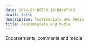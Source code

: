 ```yaml
---
date: 2024-09-05T18:18:04+07:00
draft: false
description: Testimonials and Media
title: Testimonials and Media
---
```


<div class="mx-auto max-w-7xl px-6 lg:px-8">
  <div class="mx-auto max-w-2xl ">
    <p class="mt-6 text-lg leading-8 text-gray-300">
      Endorsements, comments and media
    </p>
  </div>
  <div id='testimonialPlaceholder'></div>
</div>

<script type="text/javascript">

  document.addEventListener('DOMContentLoaded', async ()=> {
    const testimonialEl = document.getElementById('testimonialPlaceholder');
    testimonialEl.innerHTML = "<div class='loadingGraphic'>Loading ...</div>";
    testimonialEl.innerHTML = await renderTestimonials();
  });

  async function renderTestimonials(){
    const content = await getJsonContent('testimonials');

    const outputHtmlArr = content.map((el)=>{
      
      let extra=el?.position;
      if (el?.media){
        return `
        <figure class="bg-slate-100 rounded-xl p-8 dark:bg-slate-800">
            <img class="w-24 h-24 rounded-full mx-auto" src="/data/${el.image}" alt="${el.name}" width="384" height="512">
          <div class="pt-3 space-y-4">
            <blockquote>
              <p class="text-lg font-medium">
                ${el.content}
              </p>
            </blockquote>
            <figcaption class="font-medium">
              <div class="text-sky-500 dark:text-sky-400">
                ${el.name}
              </div>
              <div class="text-slate-700 dark:text-slate-500">
                <div style="text-align: center;">
                  <audio controls >
                    <source src="${el.media}" type="audio/mpeg">
                    Your browser does not support the audio element.
                  </audio>
                </div>
              </div>
            </figcaption>
          </div>
        </figure>`
      }
      if (el?.link){
       return `
       <figure class="bg-slate-100 rounded-xl p-8 dark:bg-slate-800">
            <img class="w-24 h-24 rounded-full mx-auto" src="/data/${el.image}" alt="${el.name}" width="384" height="512">
          <div class="pt-3 space-y-4">
            <blockquote>
              <p class="text-lg font-medium">
                ${el.content}
              </p>
            </blockquote>
            <figcaption class="font-medium">
              <p>
                <a href="${el.link}">Link to site</a>
              </p>
              <div class="text-sky-500 dark:text-sky-400">
                ${el.name}
              </div>
            </figcaption>
          </div>
        </figure>`
      }
     
    });

    return outputHtmlArr.join("");

  }

  </script>
